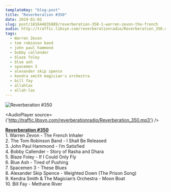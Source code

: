 ```yaml
---
templateKey: "blog-post"
title: "Reverberation #350"
date: 2019-01-02
slug: post/181644835889/reverberation-350-1-warren-zevon-the-french
audio: http://traffic.libsyn.com/reverberationradio/Reverberation_350.mp3
tags:
  - Warren Zevon
  - tom robinson band
  - john paul hammond
  - bobby callender
  - blaze foley
  - blue ash
  - spacemen 3
  - alexander skip spence
  - kendra smith magician's orchestra
  - bill fay
  - allahlas
  - allah-las
---
```


![Reverberation #350](../images/31e81e4c6e9b7f878fcbb743c9692a9a6357b346111d48d9bb8105bebc721b6a.png)

<AudioPlayer source={'http://traffic.libsyn.com/reverberationradio/Reverberation_350.mp3'} />

<p><b><a href="http://traffic.libsyn.com/reverberationradio/Reverberation_350.mp3">Reverberation #350</a><br /></b>1. Warren Zevon - The French Inhaler<br />2. The Tom Robinson Band - I Shall Be Released<br />3. John Paul Hammond - I&rsquo;m Satisfied<br />4. Bobby Callender - Story of Rasha and Dhara<br />5. Blaze Foley - If I Could Only Fly<br />6. Blue Ash - Tired of Pushing<br />7. Spacemen 3 - These Blues<br />8. Alexander Skip Spence - Weighted Down (The Prison Song)<br />9. Kendra Smith &amp; The Magician&rsquo;s Orchestra - Moon Boat<br />10. Bill Fay - Methane River<br /><br /><br /></p>
